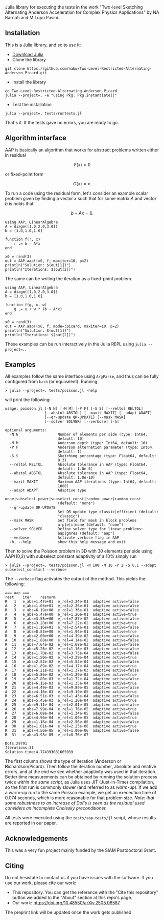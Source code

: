 Julia library for executing the tests in the work "Two-level Sketching Alternating Anderson Acceleration for Complex Physics Applications" by NA Barnafi and M Lupo Pasini.

## Installation
This is a Julia library, and so to use it:

- [Download Julia](https://julialang.org/downloads/)
- Clone the library
```
git clone https://github.com/nabw/Two-Level-Restricted-Alternating-Anderson-Picard.git
```
- Install the library 
```
cd Two-Level-Restricted-Alternating-Anderson-Picard
julia --project=. -e "using Pkg; Pkg.instantiate()"
```
- Test the installation
```
julia --project=. tests/runtests.jl
```

That's it. If the tests gave no errors, you are ready to go.

## Algorithm interface

AAP is basically an algorithm that works for abstract problems written either in residual

$$ F(x) = 0$$

or fixed-point form

$$ G(x) = x . $$

To run a code using the residual form, let's consider an example scalar problem given by finding a vector $x$ such that for some matrix $A$ and vector $b$ is holds that

$$ b - Ax = 0 . $$

```
using AAP, LinearAlgebra
A = diagm([1.0,2.0,3.0])
b = [1.0,1.0,1.0]

function f(r, x)
    r .= b - A*x
end

x0 = rand(3)
out = AAP.aap!(x0, f; maxiter=10, p=2)
println("Solution: $(out[1])")
println("Iterations: $(out[2])")
```

The same can be writing the iteration as a fixed-point problem. 

```
using AAP, LinearAlgebra
A = diagm([1.0,2.0,3.0])
b = [1.0,1.0,1.0]

function f(g, x, w)
    g .= x + w * (b - A*x)
end

x0 = rand(3)
out = AAP.aap!(x0, f; mode=:picard, maxiter=10, p=2)
println("Solution: $(out[1])")
println("Iterations: $(out[2])")
```

These examples can be run interactively in the Julia REPL using `julia --project=.`. 

## Examples

All examples follow the same interface using `ArgParse`, and thus can be fully configured from `bash` (or equivalent). Running

```
> julia --project=. tests/poisson.jl -help
```
will print the following: 
```
usage: poisson.jl [-N N] [-M M] [-P P] [-S S] [--reltol RELTOL]
                  [--abstol ABSTOL] [--maxit MAXIT] [--adapt ADAPT]
                  [--qr-update QR-UPDATE] [--mask MASK]
                  [--solver SOLVER] [--verbose] [-h]

optional arguments:
  -N N                  Number of elements per side (type: Int64,
                        default: 10)
  -M M                  Anderson depth (type: Int64, default: 10)
  -P P                  Anderson alternation parameter (type: Int64,
                        default: 1)
  -S S                  Sketching percentage (type: Float64, default:
                        0.3)
  --reltol RELTOL       Absolute tolerance in AAP (type: Float64,
                        default: 1.0e-6)
  --abstol ABSTOL       Absolute tolerance in AAP (type: Float64,
                        default: 1.0e-10)
  --maxit MAXIT         Maximum AAP iterations (type: Int64, default:
                        1000)
  --adapt ADAPT         Adaptive type
                        none|subselect_power|subselect_const|random_power|random_const
                        (default: "none")
  --qr-update QR-UPDATE
                        Set QR update type classic|efficient (default:
                        "classic")
  --mask MASK           Set field for mask in block problems
                        u|p|e|i|none (default: "none")
  --solver SOLVER       Define solver type for linear problems:
                        aap|gmres (default: "aap")
  --verbose             Activate verbose flag in AAP
  -h, --help            show this help message and exit

```
Then to solve the Poisson problem in 3D with 30 elements per side using AAP(10,2) with subselect constant adaptivity of a 10% simply run

```
> julia --project=. tests/poisson.jl -N 100 -M 10 -P 2 -S 0.1 --adapt subselect_constant --verbose
```
The `--verbose` flag activates the output of the method. This yields the following:

```
=== aap ===
rest	iter	resnorm
R   1	e_abs=1.47e+01	e_rel=3.24e-01	adaptive active=false
A   2	e_abs=1.03e+01	e_rel=2.26e-01	adaptive active=false
R   3	e_abs=6.19e+00	e_rel=1.36e-01	adaptive active=false
A   4	e_abs=5.47e+00	e_rel=1.20e-01	adaptive active=true
R   5	e_abs=3.58e+00	e_rel=7.87e-02	adaptive active=false
A   6	e_abs=3.28e+00	e_rel=7.22e-02	adaptive active=true
R   7	e_abs=1.16e+01	e_rel=2.54e-01	adaptive active=false
A   8	e_abs=8.83e+00	e_rel=1.94e-01	adaptive active=true
R   9	e_abs=2.00e+00	e_rel=4.39e-02	adaptive active=false
A  10	e_abs=1.88e+00	e_rel=4.14e-02	adaptive active=false
R  11	e_abs=7.64e-02	e_rel=1.68e-03	adaptive active=false
A  12	e_abs=5.26e-02	e_rel=1.16e-03	adaptive active=false
R  13	e_abs=1.70e-02	e_rel=3.75e-04	adaptive active=false
A  14	e_abs=1.50e-02	e_rel=3.29e-04	adaptive active=true
R  15	e_abs=2.52e-02	e_rel=5.54e-04	adaptive active=false
A  16	e_abs=1.89e-02	e_rel=4.17e-04	adaptive active=true
R  17	e_abs=6.21e-02	e_rel=1.37e-03	adaptive active=false
A  18	e_abs=5.86e-02	e_rel=1.29e-03	adaptive active=true
R  19	e_abs=7.80e-03	e_rel=1.72e-04	adaptive active=false
A  20	e_abs=6.15e-03	e_rel=1.35e-04	adaptive active=true
R  21	e_abs=4.49e-03	e_rel=9.89e-05	adaptive active=false
A  22	e_abs=4.18e-03	e_rel=9.19e-05	adaptive active=true
R  23	e_abs=6.51e-03	e_rel=1.43e-04	adaptive active=false
A  24	e_abs=5.45e-03	e_rel=1.20e-04	adaptive active=true
R  25	e_abs=9.11e-04	e_rel=2.01e-05	adaptive active=false
A  26	e_abs=7.99e-04	e_rel=1.76e-05	adaptive active=true
R  27	e_abs=6.08e-04	e_rel=1.34e-05	adaptive active=false
A  28	e_abs=4.96e-04	e_rel=1.09e-05	adaptive active=true
R  29	e_abs=1.16e-04	e_rel=2.56e-06	adaptive active=false
A  30	e_abs=1.01e-04	e_rel=2.23e-06	adaptive active=true
R  31	e_abs=4.56e-05	e_rel=1.00e-06	adaptive active=false
R  31	e_abs=3.98e-05	e_rel=8.76e-07

Dofs:29791
Iterations:31
Solution time:4.774393081665039

```
The first column shows the type of iteration (**A**nderson or **R**ichardson/Picard). Then follow the iteration number, absolute and relative errors, and at the end we see whether adaptivity was used in that iteration. Better time measurements can be obtained by running the solution process twice _within the same script_, as Julia uses JIT (Just-In-Time) compilation, so the first run is commonly slower (and referred to as _warm-up_). If we add a warm-up run to the same Poisson example, we get an execeution time of 0.074 seconds, which is more reasonable for that problem size.  _Note: that some robustness to an increase of DoFs is seen as the residual used considers an Incomplete Cholesky preconditioner._

All tests were executed using the `tests/aap-tests/jl` script, whose results are reported in our paper. 

## Acknowledgements

This was a very fun project mainly funded by the SIAM Postdoctoral Grant.

## Citing

Do not hesistate to contact us if you have issues with the software. If you use our work, please cite our work: 

- This repository. You can get the reference with the "Cite this repository" button we added to the "About" section at this repo's page.
- Our work: https://doi.org/10.48550/arXiv.2505.08587 

The preprint link will be updated once the work gets published. 
